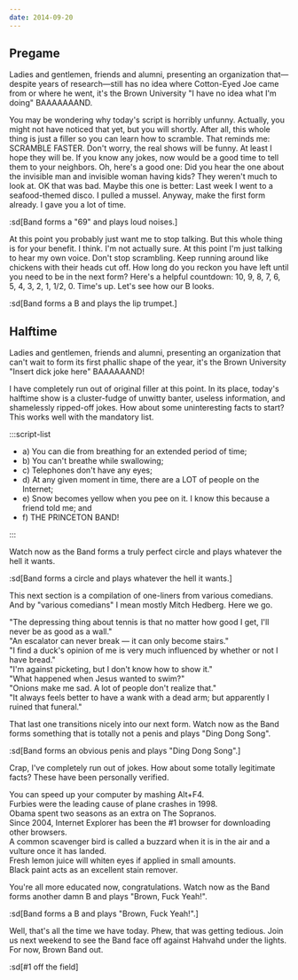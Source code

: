 ```yaml
---
date: 2014-09-20
---
```


## Pregame

Ladies and gentlemen, friends and alumni, presenting an organization that—despite years of research—still has no idea where Cotton-Eyed Joe came from or where he went, it's the Brown University "I have no idea what I'm doing" BAAAAAAAND.

You may be wondering why today's script is horribly unfunny. Actually, you might not have noticed that yet, but you will shortly. After all, this whole thing is just a filler so you can learn how to scramble. That reminds me: SCRAMBLE FASTER. Don't worry, the real shows will be funny. At least I hope they will be. If you know any jokes, now would be a good time to tell them to your neighbors. Oh, here's a good one: Did you hear the one about the invisible man and invisible woman having kids? They weren't much to look at. OK that was bad. Maybe this one is better: Last week I went to a seafood-themed disco. I pulled a mussel. Anyway, make the first form already. I gave you a lot of time.

:sd[Band forms a "69" and plays loud noises.]

At this point you probably just want me to stop talking. But this whole thing is for your benefit. I think. I'm not actually sure. At this point I'm just talking to hear my own voice. Don't stop scrambling. Keep running around like chickens with their heads cut off. How long do you reckon you have left until you need to be in the next form? Here's a helpful countdown: 10, 9, 8, 7, 6, 5, 4, 3, 2, 1, 1/2, 0. Time's up. Let's see how our B looks.

:sd[Band forms a B and plays the lip trumpet.]

## Halftime

Ladies and gentlemen, friends and alumni, presenting an organization that can't wait to form its first phallic shape of the year, it's the Brown University "Insert dick joke here" BAAAAAAND!

I have completely run out of original filler at this point. In its place, today's halftime show is a cluster-fudge of unwitty banter, useless information, and shamelessly ripped-off jokes. How about some uninteresting facts to start? This works well with the mandatory list.

:::script-list

- a) You can die from breathing for an extended period of time;
- b) You can't breathe while swallowing;
- c) Telephones don't have any eyes;
- d) At any given moment in time, there are a LOT of people on the Internet;
- e) Snow becomes yellow when you pee on it. I know this because a friend told me; and
- f) THE PRINCETON BAND!

:::

Watch now as the Band forms a truly perfect circle and plays whatever the hell it wants.

:sd[Band forms a circle and plays whatever the hell it wants.]

This next section is a compilation of one-liners from various comedians. And by "various comedians" I mean mostly Mitch Hedberg. Here we go.

"The depressing thing about tennis is that no matter how good I get, I'll never be as good as a wall."\
"An escalator can never break — it can only become stairs."\
"I find a duck's opinion of me is very much influenced by whether or not I have bread."\
"I'm against picketing, but I don't know how to show it."\
"What happened when Jesus wanted to swim?"\
"Onions make me sad. A lot of people don't realize that."\
"It always feels better to have a wank with a dead arm; but apparently I ruined that funeral."

That last one transitions nicely into our next form. Watch now as the Band forms something that is totally not a penis and plays "Ding Dong Song".

:sd[Band forms an obvious penis and plays "Ding Dong Song".]

Crap, I've completely run out of jokes. How about some totally legitimate facts? These have been personally verified.

You can speed up your computer by mashing Alt+F4.\
Furbies were the leading cause of plane crashes in 1998.\
Obama spent two seasons as an extra on The Sopranos.\
Since 2004, Internet Explorer has been the #1 browser for downloading other browsers.\
A common scavenger bird is called a buzzard when it is in the air and a vulture once it has landed.\
Fresh lemon juice will whiten eyes if applied in small amounts.\
Black paint acts as an excellent stain remover.

You're all more educated now, congratulations. Watch now as the Band forms another damn B and plays "Brown, Fuck Yeah!".

:sd[Band forms a B and plays "Brown, Fuck Yeah!".]

Well, that's all the time we have today. Phew, that was getting tedious. Join us next weekend to see the Band face off against Hahvahd under the lights. For now, Brown Band out.

:sd[#1 off the field]
